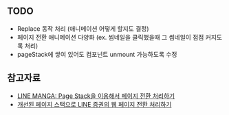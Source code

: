 ## TODO

- Replace 동작 처리 (애니메이션 어떻게 할지도 결정)
- 페이지 전환 애니메이션 다양화 (ex. 썸네일을 클릭했을때 그 썸네일이 점점 커지도록 처리)
- pageStack에 쌓여 있어도 컴포넌트 unmount 가능하도록 수정

## 참고자료

- [LINE MANGA: Page Stack을 이용해서 페이지 전환 처리하기](https://engineering.linecorp.com/ko/blog/line-manga-smooth-page-transition-with-page-stack/)
- [개선된 페이지 스택으로 LINE 증권의 웹 페이지 전환 처리하기](https://engineering.linecorp.com/ko/blog/line-securities-frontend-2/)
